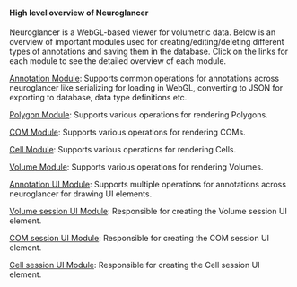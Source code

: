 #### High level overview of Neuroglancer
Neuroglancer is a WebGL-based viewer for volumetric data. Below is an overview of important modules used for creating/editing/deleting different types of annotations and saving them in the database. Click on the links for each module to see the detailed overview of each module.

[Annotation Module](modules/neuroglancer_annotation.html): Supports common operations for annotations across neuroglancer like serializing for loading in WebGL, converting to JSON for exporting to database, data type definitions etc.

[Polygon Module](modules/neuroglancer_annotation_polygon.html): Supports various operations for rendering Polygons.

[COM Module](modules/neuroglancer_annotation.html): Supports various operations for rendering COMs.

[Cell Module](modules/neuroglancer_annotation.html): Supports various operations for rendering Cells.

[Volume Module](modules/neuroglancer_annotation.html): Supports various operations for rendering Volumes.

[Annotation UI Module](modules/neuroglancer_annotation.html): Supports multiple operations for annotations across neuroglancer for drawing UI elements.

[Volume session UI Module](modules/neuroglancer_annotation.html): Responsible for creating the Volume session UI element.

[COM session UI Module](modules/neuroglancer_annotation.html): Responsible for creating the COM session UI element.

[Cell session UI Module](modules/neuroglancer_annotation.html): Responsible for creating the Cell session UI element.
